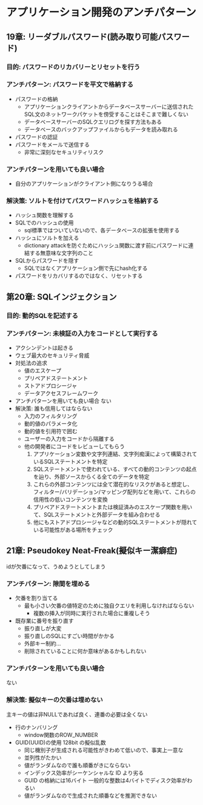 # アプリケーション開発のアンチパターン
## 19章: リーダブルパスワード(読み取り可能パスワード)
### 目的: パスワードのリカバリーとリセットを行う
### アンチパターン: パスワードを平文で格納する
- パスワードの格納
    - アプリケーションクライアントからデータベースサーバーに送信されたSQL文のネットワークパケットを傍受することはそこまで難しくない
    - データベースサーバーのSQLクエリログを探す方法もある
    - データベースのバックアップファイルからもデータを読み取れる
- パスワードの認証
- パスワードをメールで送信する
    - 非常に深刻なセキュリティリスク

### アンチパターンを用いても良い場合 
- 自分のアプリケーションがクライアント側になりうる場合

### 解決策: ソルトを付けてパスワードハッシュを格納する
- ハッシュ関数を理解する
- SQLでのハッシュの使用
    - sql標準ではついていないので、各データベースの拡張を使用する
- ハッシュにソルトを加える
    - dictionary attackを防ぐためにハッシュ関数に渡す前にパスワードに連結する無意味な文字列のこと
- SQLからパスワードを隠す
    - SQLではなくアプリケーション側で先にhash化する
- パスワードをリカバリするのではなく、リセットする

## 第20章: SQLインジェクション
### 目的: 動的SQLを記述する
### アンチパターン: 未検証の入力をコードとして実行する
- アクシンデントは起きる
- ウェブ最大のセキュリティ脅威
- 対処法の追求
    - 値のエスケープ
    - プリペアドステートメント
    - ストアドプロシージャ
    - データアクセスフレームワーク
- アンチパターンを用いても良い場合
ない
- 解決策: 誰も信用してはならない
    - 入力のフィルタリング
    - 動的値のパラメータ化
    - 動的値を引用符で囲む
    - ユーザーの入力をコードから隔離する
    - 他の開発者にコードをレビューしてもらう
        1. アプリケーション変数や文字列連結、文字列痴漢によって構築されているSQLステートメントを特定
        1. SQLステートメントで使われている、すべての動的コンテンツの起点を辿り、外部ソースからくる全てのデータを特定
        1. これらの外部コンテンツには全て潜在的なリスクがあると想定し、フィルター/バリデーション/マッピング配列などを用いて、これらの信用性の低いコンテンツを変換
        1. プリペアドステートメントまたは検証済みのエスケープ関数を用いて、SQLステートメントと外部データを組み合わせる
        1. 他にもストアドプロシージャなどの動的SQLステートメントが隠れている可能性がある場所をチェック

## 21章: Pseudokey Neat-Freak(擬似キー潔癖症)
idが欠番になって、うめようとしてしまう
### アンチパターン: 隙間を埋める
- 欠番を割り当てる
    - 最も小さい欠番の値特定のために独自クエリを利用しなければならない
        - 複数の挿入が同時に実行された場合に重複しそう
- 既存業に番号を振り直す
    - 振り直しが大変
    - 振り直しのSQLにすごい時間がかかる
    - 外部キー制約...
    - 削除されていることに何か意味があるかもしれない

### アンチパターンを用いても良い場合
ない

### 解決策: 擬似キーの欠番は埋めない
主キーの値は非NULLであれば良く、連番の必要は全くない
- 行のナンバリング
    - window関数のROW_NUMBER
- GUID(UUID)の使用
128bit の擬似乱数  
  - 同じ機別子が生成される可能性がきわめて低いので、事実上一意な
  - 並列性がたかい
  - 値がランダムなので誰も順番がきにならない
  - インデックス効率がシーケンシャルな ID より劣る
  - GUID の格納には16バイト 一般的な整数は4バイトでディスク効率がわるい
  - 値がランダムなので生成された順番などを推測できない

